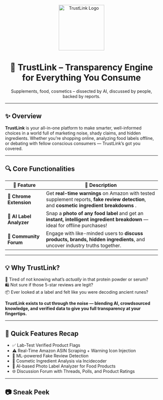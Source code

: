 <p align="center">
  <img src="https://i.ibb.co/hRDpfsBX/Picture1.png" alt="TrustLink Logo" height="150"/>
</p>

<h1 align="center">🔗 TrustLink – Transparency Engine for Everything You Consume</h1>

<p align="center">
  Supplements, food, cosmetics – dissected by AI, discussed by people, backed by reports.

</p>

---

## ✨ Overview

**TrustLink** is your all-in-one platform to make smarter, well-informed choices in a world full of marketing noise, shady claims, and hidden ingredients. Whether you're shopping online, analyzing food labels offline, or debating with fellow conscious consumers — TrustLink’s got you covered.

---

## 🔍 Core Functionalities

| 🔌 Feature | 🧠 Description |
|-----------|----------------|
| 🛒 **Chrome Extension** | Get **real-time warnings** on Amazon with tested supplement reports, **fake review detection**, and **cosmetic ingredient breakdowns** . |
| 📸 **AI Label Analyzer** | Snap a **photo of any food label** and get an **instant, intelligent ingredient breakdown** — ideal for offline purchases! |
| 💬 **Community Forum** | Engage with like-minded users to **discuss products, brands, hidden ingredients**, and uncover industry truths together. |

---

## 💡 Why TrustLink?

🧪 Tired of not knowing what’s *actually* in that protein powder or serum?  
🛍️ Not sure if those 5-star reviews are legit?  
📦 Ever looked at a label and felt like you were decoding ancient runes?

**TrustLink exists to cut through the noise — blending AI, crowdsourced knowledge, and verified data to give you full transparency at your fingertips.**

---

## 🚀 Quick Features Recap

- ✅ Lab-Test Verified Product Flags
- ⚠️ Real-Time Amazon ASIN Scraping + Warning Icon Injection
- 🤖 ML-powered Fake Review Detection 
- 💄 Cosmetic Ingredient Analysis via Incidecoder
- 🧃 AI-based Photo Label Analyzer for Food Products
- 🌐 Discussion Forum with Threads, Polls, and Product Ratings

---

## 📷 Sneak Peek 


